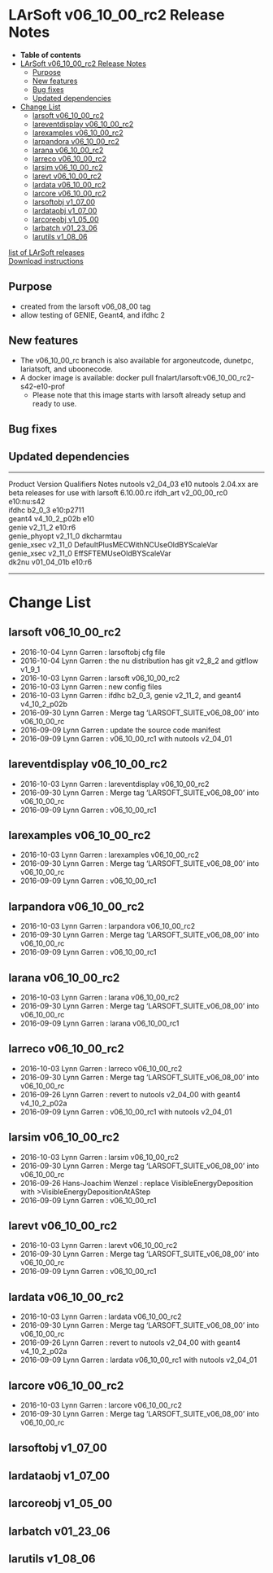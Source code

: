 LArSoft v06\_10\_00\_rc2 Release Notes
===============================================================================

-   **Table of contents**
-   [LArSoft v06\_10\_00\_rc2 Release Notes](#LArSoft-v06_10_00_rc2-Release-Notes)
    -   [Purpose](#Purpose)
    -   [New features](#New-features)
    -   [Bug fixes](#Bug-fixes)
    -   [Updated dependencies](#Updated-dependencies)
-   [Change List](#Change-List)
    -   [larsoft v06\_10\_00\_rc2](#larsoft-v06_10_00_rc2)
    -   [lareventdisplay v06\_10\_00\_rc2](#lareventdisplay-v06_10_00_rc2)
    -   [larexamples v06\_10\_00\_rc2](#larexamples-v06_10_00_rc2)
    -   [larpandora v06\_10\_00\_rc2](#larpandora-v06_10_00_rc2)
    -   [larana v06\_10\_00\_rc2](#larana-v06_10_00_rc2)
    -   [larreco v06\_10\_00\_rc2](#larreco-v06_10_00_rc2)
    -   [larsim v06\_10\_00\_rc2](#larsim-v06_10_00_rc2)
    -   [larevt v06\_10\_00\_rc2](#larevt-v06_10_00_rc2)
    -   [lardata v06\_10\_00\_rc2](#lardata-v06_10_00_rc2)
    -   [larcore v06\_10\_00\_rc2](#larcore-v06_10_00_rc2)
    -   [larsoftobj v1\_07\_00](#larsoftobj-v1_07_00)
    -   [lardataobj v1\_07\_00](#lardataobj-v1_07_00)
    -   [larcoreobj v1\_05\_00](#larcoreobj-v1_05_00)
    -   [larbatch v01\_23\_06](#larbatch-v01_23_06)
    -   [larutils v1\_08\_06](#larutils-v1_08_06)

[list of LArSoft releases](LArSoft_release_list)\
[Download instructions](http://scisoft.fnal.gov/scisoft/bundles/larsoft/v06_10_00_rc2/larsoft-v06_10_00_rc2.html)

Purpose
--------------------

-   created from the larsoft v06\_08\_00 tag
-   allow testing of GENIE, Geant4, and ifdhc 2

New features
------------------------------

-   The v06\_10\_00\_rc branch is also available for argoneutcode, dunetpc, lariatsoft, and uboonecode.
-   A docker image is available: docker pull fnalart/larsoft:v06\_10\_00\_rc2-s42-e10-prof
    -   Please note that this image starts with larsoft already setup and ready to use.

Bug fixes
------------------------

Updated dependencies
----------------------------------------------

  --------------- ----------------- -------------------------------------- -------------------------------------------------------------------
  Product         Version           Qualifiers                             Notes
  nutools         v2\_04\_03        e10                                    nutools 2.04.xx are beta releases for use with larsoft 6.10.00.rc
  ifdh\_art       v2\_00\_00\_rc0   e10:nu:s42                             
  ifdhc           b2\_0\_3          e10:p2711                              
  geant4          v4\_10\_2\_p02b   e10                                    
  genie           v2\_11\_2         e10:r6                                 
  genie\_phyopt   v2\_11\_0         dkcharmtau                             
  genie\_xsec     v2\_11\_0         DefaultPlusMECWithNCUseOldBYScaleVar   
  genie\_xsec     v2\_11\_0         EffSFTEMUseOldBYScaleVar               
  dk2nu           v01\_04\_01b      e10:r6                                 
  --------------- ----------------- -------------------------------------- -------------------------------------------------------------------

Change List
============================

larsoft v06\_10\_00\_rc2
---------------------------------------------------

-   2016-10-04 Lynn Garren : larsoftobj cfg file
-   2016-10-04 Lynn Garren : the nu distribution has git v2\_8\_2 and gitflow v1\_9\_1
-   2016-10-03 Lynn Garren : larsoft v06\_10\_00\_rc2
-   2016-10-03 Lynn Garren : new config files
-   2016-10-03 Lynn Garren : ifdhc b2\_0\_3, genie v2\_11\_2, and geant4 v4\_10\_2\_p02b
-   2016-09-30 Lynn Garren : Merge tag ‘LARSOFT\_SUITE\_v06\_08\_00’ into v06\_10\_00\_rc
-   2016-09-09 Lynn Garren : update the source code manifest
-   2016-09-09 Lynn Garren : v06\_10\_00\_rc1 with nutools v2\_04\_01

lareventdisplay v06\_10\_00\_rc2
-------------------------------------------------------------------

-   2016-10-03 Lynn Garren : lareventdisplay v06\_10\_00\_rc2
-   2016-09-30 Lynn Garren : Merge tag ‘LARSOFT\_SUITE\_v06\_08\_00’ into v06\_10\_00\_rc
-   2016-09-09 Lynn Garren : v06\_10\_00\_rc1

larexamples v06\_10\_00\_rc2
-----------------------------------------------------------

-   2016-10-03 Lynn Garren : larexamples v06\_10\_00\_rc2
-   2016-09-30 Lynn Garren : Merge tag ‘LARSOFT\_SUITE\_v06\_08\_00’ into v06\_10\_00\_rc
-   2016-09-09 Lynn Garren : v06\_10\_00\_rc1

larpandora v06\_10\_00\_rc2
---------------------------------------------------------

-   2016-10-03 Lynn Garren : larpandora v06\_10\_00\_rc2
-   2016-09-30 Lynn Garren : Merge tag ‘LARSOFT\_SUITE\_v06\_08\_00’ into v06\_10\_00\_rc
-   2016-09-09 Lynn Garren : v06\_10\_00\_rc1

larana v06\_10\_00\_rc2
-------------------------------------------------

-   2016-10-03 Lynn Garren : larana v06\_10\_00\_rc2
-   2016-09-30 Lynn Garren : Merge tag ‘LARSOFT\_SUITE\_v06\_08\_00’ into v06\_10\_00\_rc
-   2016-09-09 Lynn Garren : larana v06\_10\_00\_rc1

larreco v06\_10\_00\_rc2
---------------------------------------------------

-   2016-10-03 Lynn Garren : larreco v06\_10\_00\_rc2
-   2016-09-30 Lynn Garren : Merge tag ‘LARSOFT\_SUITE\_v06\_08\_00’ into v06\_10\_00\_rc
-   2016-09-26 Lynn Garren : revert to nutools v2\_04\_00 with geant4 v4\_10\_2\_p02a
-   2016-09-09 Lynn Garren : v06\_10\_00\_rc1 with nutools v2\_04\_01

larsim v06\_10\_00\_rc2
-------------------------------------------------

-   2016-10-03 Lynn Garren : larsim v06\_10\_00\_rc2
-   2016-09-30 Lynn Garren : Merge tag ‘LARSOFT\_SUITE\_v06\_08\_00’ into v06\_10\_00\_rc
-   2016-09-26 Hans-Joachim Wenzel : replace VisibleEnergyDeposition with \>VisibleEnergyDepositionAtAStep
-   2016-09-09 Lynn Garren : v06\_10\_00\_rc1

larevt v06\_10\_00\_rc2
-------------------------------------------------

-   2016-10-03 Lynn Garren : larevt v06\_10\_00\_rc2
-   2016-09-30 Lynn Garren : Merge tag ‘LARSOFT\_SUITE\_v06\_08\_00’ into v06\_10\_00\_rc
-   2016-09-09 Lynn Garren : v06\_10\_00\_rc1

lardata v06\_10\_00\_rc2
---------------------------------------------------

-   2016-10-03 Lynn Garren : lardata v06\_10\_00\_rc2
-   2016-09-30 Lynn Garren : Merge tag ‘LARSOFT\_SUITE\_v06\_08\_00’ into v06\_10\_00\_rc
-   2016-09-26 Lynn Garren : revert to nutools v2\_04\_00 with geant4 v4\_10\_2\_p02a
-   2016-09-09 Lynn Garren : lardata v06\_10\_00\_rc1 with nutools v2\_04\_01

larcore v06\_10\_00\_rc2
---------------------------------------------------

-   2016-10-03 Lynn Garren : larcore v06\_10\_00\_rc2
-   2016-09-30 Lynn Garren : Merge tag ‘LARSOFT\_SUITE\_v06\_08\_00’ into v06\_10\_00\_rc

larsoftobj v1\_07\_00
----------------------------------------------

lardataobj v1\_07\_00
----------------------------------------------

larcoreobj v1\_05\_00
----------------------------------------------

larbatch v01\_23\_06
--------------------------------------------

larutils v1\_08\_06
------------------------------------------
